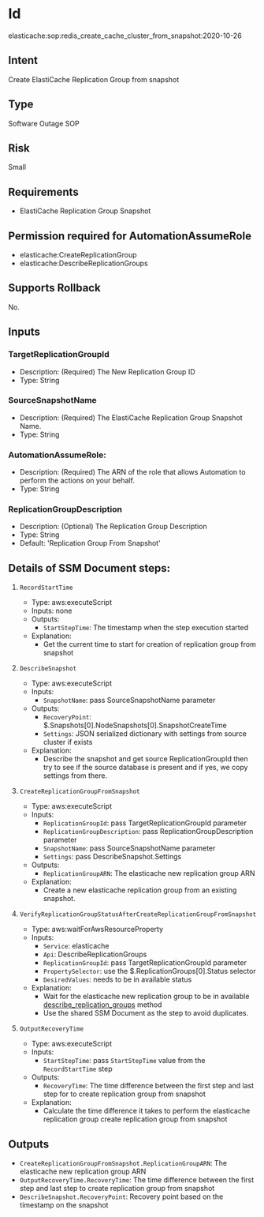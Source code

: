 # Id
elasticache:sop:redis_create_cache_cluster_from_snapshot:2020-10-26

## Intent
Create ElastiCache Replication Group from snapshot

## Type
Software Outage SOP

## Risk
Small

## Requirements
* ElastiCache Replication Group Snapshot

## Permission required for AutomationAssumeRole

* elasticache:CreateReplicationGroup
* elasticache:DescribeReplicationGroups

## Supports Rollback
No.

## Inputs

### TargetReplicationGroupId

* Description: (Required) The New Replication Group ID
* Type: String

### SourceSnapshotName

* Description: (Required) The ElastiCache Replication Group Snapshot Name.
* Type: String

### AutomationAssumeRole:

* Description: (Required) The ARN of the role that allows Automation to perform the actions on your behalf.
* Type: String

### ReplicationGroupDescription

* Description: (Optional) The Replication Group Description
* Type: String
* Default: 'Replication Group From Snapshot'


## Details of SSM Document steps:

1. `RecordStartTime`
    * Type: aws:executeScript
    * Inputs: none
    * Outputs:
        * `StartStepTime`: The timestamp when the step execution started
    * Explanation:
        * Get the current time to start for creation of replication group from snapshot

1. `DescribeSnapshot`
    * Type: aws:executeScript
    * Inputs:
        * `SnapshotName`: pass SourceSnapshotName parameter
    * Outputs:
        * `RecoveryPoint`: $.Snapshots[0].NodeSnapshots[0].SnapshotCreateTime
        * `Settings`: JSON serialized dictionary with settings from source cluster if exists
    * Explanation:
        * Describe the snapshot and get source ReplicationGroupId then try to see if the source database is present and
          if yes, we copy settings from there.
1. `CreateReplicationGroupFromSnapshot`
    * Type: aws:executeScript
    * Inputs:
        * `ReplicationGroupId`: pass TargetReplicationGroupId parameter
        * `ReplicationGroupDescription`: pass ReplicationGroupDescription parameter
        * `SnapshotName`: pass SourceSnapshotName parameter
        * `Settings`: pass DescribeSnapshot.Settings
    * Outputs:
        * `ReplicationGroupARN`: The elasticache new replication group ARN
    * Explanation:
        * Create a new elasticache replication group from an existing snapshot.

1. `VerifyReplicationGroupStatusAfterCreateReplicationGroupFromSnapshot`
    * Type: aws:waitForAwsResourceProperty
    * Inputs:
        * `Service`: elasticache
        * `Api`: DescribeReplicationGroups
        * `ReplicationGroupId`: pass TargetReplicationGroupId parameter
        * `PropertySelector`: use the $.ReplicationGroups[0].Status selector
        * `DesiredValues`: needs to be in available status
    * Explanation:
        * Wait for the elasticache new replication group to be in
          available [describe_replication_groups](https://docs.aws.amazon.com/AmazonElastiCache/latest/APIReference/API_DescribeReplicationGroups.html)
          method
        * Use the shared SSM Document as the step to avoid duplicates.

1. `OutputRecoveryTime`
    * Type: aws:executeScript
    * Inputs:
        * `StartStepTime`: pass `StartStepTime` value from the `RecordStartTime` step
    * Outputs:
        * `RecoveryTime`: The time difference between the first step and last step for to create replication group from
          snapshot
    * Explanation:
        * Calculate the time difference it takes to perform the elasticache replication group create replication group
          from snapshot

## Outputs

* `CreateReplicationGroupFromSnapshot.ReplicationGroupARN`: The elasticache new replication group ARN
* `OutputRecoveryTime.RecoveryTime`: The time difference between the first step and last step to create replication
  group from snapshot
* `DescribeSnapshot.RecoveryPoint`: Recovery point based on the timestamp on the snapshot

